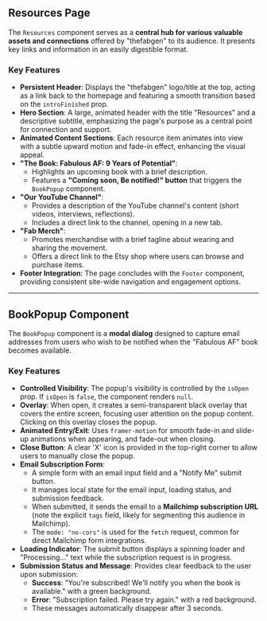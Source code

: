## Resources Page

The `Resources` component serves as a **central hub for various valuable assets and connections** offered by "thefabgen" to its audience. It presents key links and information in an easily digestible format.

### Key Features

* **Persistent Header**: Displays the "thefabgen" logo/title at the top, acting as a link back to the homepage and featuring a smooth transition based on the `introFinished` prop.
* **Hero Section**: A large, animated header with the title "Resources" and a descriptive subtitle, emphasizing the page's purpose as a central point for connection and support.
* **Animated Content Sections**: Each resource item animates into view with a subtle upward motion and fade-in effect, enhancing the visual appeal.
* **"The Book: Fabulous AF: 9 Years of Potential"**:
    * Highlights an upcoming book with a brief description.
    * Features a **"Coming soon, Be notified!" button** that triggers the `BookPopup` component.
* **"Our YouTube Channel"**:
    * Provides a description of the YouTube channel's content (short videos, interviews, reflections).
    * Includes a direct link to the channel, opening in a new tab.
* **"Fab Merch"**:
    * Promotes merchandise with a brief tagline about wearing and sharing the movement.
    * Offers a direct link to the Etsy shop where users can browse and purchase items.
* **Footer Integration**: The page concludes with the `Footer` component, providing consistent site-wide navigation and engagement options.

---

## BookPopup Component

The `BookPopup` component is a **modal dialog** designed to capture email addresses from users who wish to be notified when the "Fabulous AF" book becomes available.

### Key Features

* **Controlled Visibility**: The popup's visibility is controlled by the `isOpen` prop. If `isOpen` is `false`, the component renders `null`.
* **Overlay**: When open, it creates a semi-transparent black overlay that covers the entire screen, focusing user attention on the popup content. Clicking on this overlay closes the popup.
* **Animated Entry/Exit**: Uses `framer-motion` for smooth fade-in and slide-up animations when appearing, and fade-out when closing.
* **Close Button**: A clear 'X' icon is provided in the top-right corner to allow users to manually close the popup.
* **Email Subscription Form**:
    * A simple form with an email input field and a "Notify Me" submit button.
    * It manages local state for the email input, loading status, and submission feedback.
    * When submitted, it sends the email to a **Mailchimp subscription URL** (note the explicit `tags` field, likely for segmenting this audience in Mailchimp).
    * The `mode: "no-cors"` is used for the `fetch` request, common for direct Mailchimp form integrations.
* **Loading Indicator**: The submit button displays a spinning loader and "Processing..." text while the subscription request is in progress.
* **Submission Status and Message**: Provides clear feedback to the user upon submission:
    * **Success**: "You're subscribed! We'll notify you when the book is available." with a green background.
    * **Error**: "Subscription failed. Please try again." with a red background.
    * These messages automatically disappear after 3 seconds.